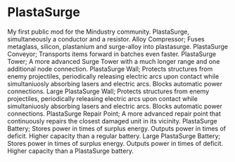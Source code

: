 # PlastaSurge
My first public mod for the Mindustry community.
PlastaSurge, simultaneously a conductor and a resistor.
Alloy Compressor; Fuses metaglass, silicon, plastanium and surge-alloy into plastasurge.
PlastaSurge Conveyor; Transports items forward in batches even faster.
PlastaSurge Tower; A more advanced Surge Tower with a much longer range and one additional node connection.
PlastaSurge Wall; Protects structures from enemy projectiles, periodically releasing electric arcs upon contact while simultaniuosly absorbing lasers and electric arcs. Blocks automatic power connections.
Large PlastaSurge Wall; Protects structures from enemy projectiles, periodically releasing electric arcs upon contact while simultaniuosly absorbing lasers and electric arcs. Blocks automatic power connections.
PlastaSurge Repair Point; A more advanced repair point that continuously repairs the closest damaged unit in its vicinity.
PlastaSurge Battery; Stores power in times of surplus energy. Outputs power in times of deficit. Higher capacity than a regular battery.
Large PlastaSurge Battery; Stores power in times of surplus energy. Outputs power in times of deficit. Higher capacity than a PlastaSurge battery.
